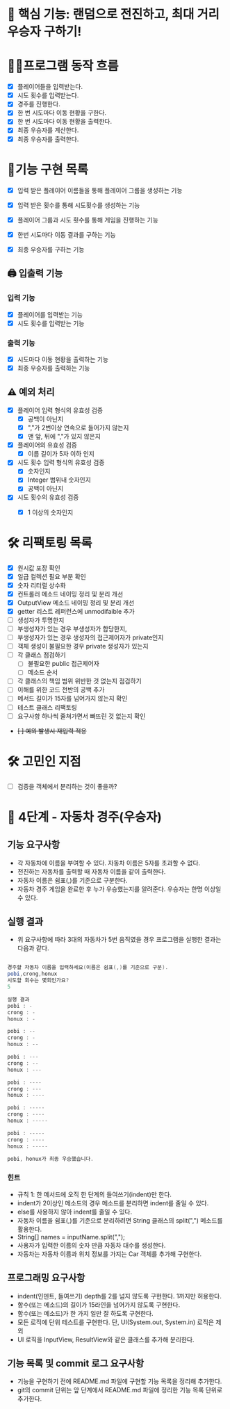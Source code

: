 # 📌 핵심 기능: 랜덤으로 전진하고, 최대 거리 우승자 구하기!


# 👩‍💻프로그램 동작 흐름
- [x] 플레이어들을 입력받는다. 
- [x] 시도 횟수를 입력받는다.
- [x] 경주를 진행한다.
- [x] 한 번 시도마다 이동 현황을 구한다.
- [x] 한 번 시도마다 이동 현황을 출력한다.
- [x] 최종 우승자를 계산한다.
- [x] 최종 우승자를 출력한다.

# 📝기능 구현 목록
- [x] 입력 받은 플레이어 이름들을 통해 플레이어 그룹을 생성하는 기능
- [x] 입력 받은 횟수를 통해 시도횟수를 생성하는 기능
- [x] 플레이어 그룹과 시도 횟수를 통해 게임을 진행하는 기능
- [x] 한번 시도마다 이동 결과를 구하는 기능
- [x] 최종 우승자를 구하는 기능
  


## 🖨️ 입출력 기능

### 입력 기능

- [x] 플레이어를 입력받는 기능
- [x] 시도 횟수를 입력받는 기능

### 출력 기능

- [x] 시도마다 이동 현황을 출력하는 기능
- [x] 최종 우승자를 출력하는 기능 

## ⚠️ 예외 처리 
- [x] 플레이어 입력 형식의 유효성 검증
  - [x] 공백이 아닌지
  - [x] ","가 2번이상 연속으로 들어가지 않는지
  - [x] 맨 앞, 뒤에 ","가 있지 않은지
- [x] 플레이어의 유효성 검증
    - [x] 이름 길이가 5자 이하 인지
 
- [x] 시도 횟수 입력 형식의 유효성 검증
  - [x] 숫자인지
  - [x] Integer 범위내 숫자인지 
  - [x] 공백이 아닌지
- [x] 시도 횟수의 유효성 검증
  - [x] 1 이상의 숫자인지
 

# 🛠 리팩토링 목록
- [x] 원시값 포장 확인
- [x] 일급 컬렉션 필요 부분 확인
- [x] 숫자 리터럴 상수화
- [x] 컨트롤러 메소드 네이밍 정리 및 분리 개선
- [x] OutputView 메소드 네이밍 정리 및 분리 개선
- [x] getter 리스트 레퍼런스에 unmodifaible 추가
- [ ] 생성자가 투명한지
- [ ] 부생성자가 있는 경우 부생성자가 합당한지,
- [ ] 부생성자가 있는 경우 생성자의 접근제어자가 private인지
- [ ] 객체 생성이 불필요한 경우 private 생성자가 있는지
- [ ] 각 클래스 점검하기
    - [ ] 불필요한 public 접근제어자
    - [ ] 메소드 순서
- [ ] 각 클래스의 책임 범위 위반한 것 없는지 점검하기
- [ ] 이해를 위한 코드 전반의 공백 추가
- [ ] 메서드 길이가 15자를 넘어가지 않는지 확인 
- [ ] 테스트 클래스 리팩토링 
- [ ] 요구사항 하나씩 줄쳐가면서 빠뜨린 것 없는지 확인 
- ~~[ ] 예외 발생시 재입력 적용~~

# 🛠 고민인 지점
- [ ] 검증을 객체에서 분리하는 것이 좋을까?

# 🚀 4단계 - 자동차 경주(우승자)
## 기능 요구사항
- 각 자동차에 이름을 부여할 수 있다. 자동차 이름은 5자를 초과할 수 없다.
- 전진하는 자동차를 출력할 때 자동차 이름을 같이 출력한다.
- 자동차 이름은 쉼표(,)를 기준으로 구분한다.
- 자동차 경주 게임을 완료한 후 누가 우승했는지를 알려준다. 우승자는 한명 이상일 수 있다.
## 실행 결과
- 위 요구사항에 따라 3대의 자동차가 5번 움직였을 경우 프로그램을 실행한 결과는 다음과 같다.
```java

경주할 자동차 이름을 입력하세요(이름은 쉼표(,)를 기준으로 구분).
pobi,crong,honux
시도할 회수는 몇회인가요?
5

실행 결과
pobi : -
crong : -
honux : -

pobi : --
crong : -
honux : --

pobi : ---
crong : --
honux : ---

pobi : ----
crong : ---
honux : ----

pobi : -----
crong : ----
honux : -----

pobi : -----
crong : ----
honux : -----

pobi, honux가 최종 우승했습니다.
```
### 힌트
- 규칙 1: 한 메서드에 오직 한 단계의 들여쓰기(indent)만 한다.
- indent가 2이상인 메소드의 경우 메소드를 분리하면 indent를 줄일 수 있다.
- else를 사용하지 않아 indent를 줄일 수 있다.
- 자동차 이름을 쉼표(,)를 기준으로 분리하려면 String 클래스의 split(",") 메소드를 활용한다.
- String[] names = inputName.split(",");
- 사용자가 입력한 이름의 숫자 만큼 자동차 대수를 생성한다.
- 자동차는 자동차 이름과 위치 정보를 가지는 Car 객체를 추가해 구현한다.
## 프로그래밍 요구사항
- indent(인덴트, 들여쓰기) depth를 2를 넘지 않도록 구현한다. 1까지만 허용한다. 
- 함수(또는 메소드)의 길이가 15라인을 넘어가지 않도록 구현한다.
- 함수(또는 메소드)가 한 가지 일만 잘 하도록 구현한다.
- 모든 로직에 단위 테스트를 구현한다. 단, UI(System.out, System.in) 로직은 제외 
- UI 로직을 InputView, ResultView와 같은 클래스를 추가해 분리한다.  
## 기능 목록 및 commit 로그 요구사항
- 기능을 구현하기 전에 README.md 파일에 구현할 기능 목록을 정리해 추가한다.
- git의 commit 단위는 앞 단계에서 README.md 파일에 정리한 기능 목록 단위로 추가한다.